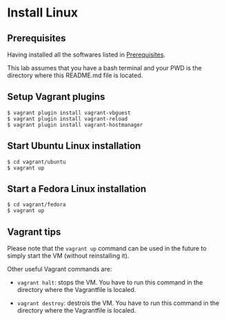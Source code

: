 # Install Linux 

## Prerequisites

Having installed all the softwares listed in [Prerequisites](../00-Prerequisites/README.md).

This lab assumes that you have a bash terminal and your PWD is the directory where this README.md file is located.


## Setup Vagrant plugins

```console
$ vagrant plugin install vagrant-vbguest
$ vagrant plugin install vagrant-reload
$ vagrant plugin install vagrant-hostmanager
```

## Start Ubuntu Linux installation

```console
$ cd vagrant/ubuntu
$ vagrant up
```

## Start a Fedora Linux installation


```console
$ cd vagrant/fedora
$ vagrant up
```

## Vagrant tips

Please note that the `vagrant up` command can be used in the future to simply start the VM (without reinstalling it).

Other useful Vagrant commands are:

- `vagrant halt`: stops the VM. You have to run this command in the directory where the Vagrantfile is localed. 

- `vagrant destroy`: destrois the VM. You have to run this command in the directory where the Vagrantfile is localed. 
